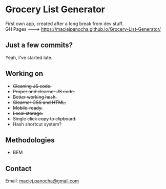 # Grocery List Generator
 First own app, created after a long break from dev stuff.  
GH Pages ---> https://maciejpanocha.github.io/Grocery-List-Generator/

## Just a few commits?
Yeah, I've started late.

## Working on
- ~~Cleaning JS code.~~
- ~~Proper and clearner JS code.~~
- ~~Better working hash.~~
- ~~Clearner CSS and HTML.~~
- ~~Mobile-ready.~~
- ~~Local storage.~~
- ~~Single click copy to clipboard.~~
- Hash shortcut system?

## Methodologies
- BEM

## Contact
Email: maciej.panocha@gmail.com
